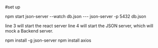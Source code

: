 #set up

npm start
json-server --watch db.json --- json-server -p 5432 db.json

line 3 will start the react server
line 4 will start the JSON server, which will mock a Backend server.

npm install -g json-server
npm install axios
